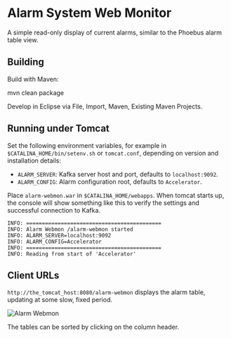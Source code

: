 Alarm System Web Monitor
========================

A simple read-only display of current alarms, similar to the Phoebus alarm table view.

Building
--------

Build with Maven:

   mvn clean package


Develop in Eclipse via File, Import, Maven, Existing Maven Projects.


Running under Tomcat
--------------------

Set the following environment variables, for example in `$CATALINA_HOME/bin/setenv.sh` or `tomcat.conf`, depending on version and installation details:

 * `ALARM_SERVER`: Kafka server host and port, defaults to `localhost:9092`.
 * `ALARM_CONFIG`: Alarm configuration root, defaults to `Accelerator`.

Place `alarm-webmon.war` in `$CATALINA_HOME/webapps`.
When tomcat starts up, the console will show something like this to
verify the settings and successful connection to Kafka.

    INFO: ===========================================
    INFO: Alarm Webmon /alarm-webmon started
    INFO: ALARM_SERVER=localhost:9092
    INFO: ALARM_CONFIG=Accelerator
    INFO: ===========================================
    INFO: Reading from start of 'Accelerator'


Client URLs
-----------

`http://the_tomcat_host:8080/alarm-webmon` displays the alarm table,
updating at some slow, fixed period.

![Alarm Webmon](webmon.png)

The tables can be sorted by clicking on the column header.
